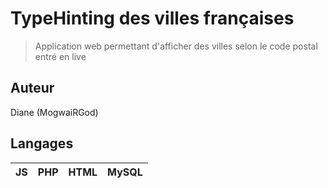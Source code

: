 # TypeHinting des villes françaises
> Application web permettant d'afficher des villes selon le code postal entré en live

## Auteur
Diane (MogwaiRGod)

## Langages
| JS | PHP | HTML | MySQL |
|:--:|:--:|:--:|:--:|
